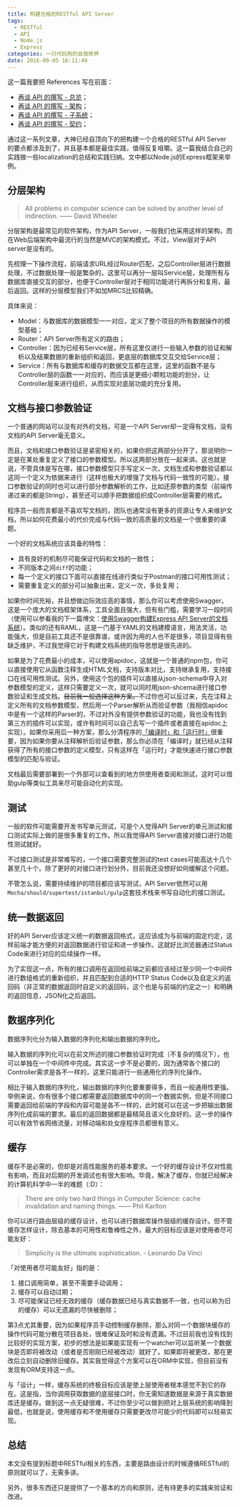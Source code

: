 ```yaml
---
title: 构建合格的RESTful API Server
tags:
  - RESTful
  - API
  - Node.js
  - Express
categories: 一只代码狗的自我修养
date: 2016-09-05 16:11:49
---
```

这一篇我要把 References 写在前面：
- [再谈 API 的撰写 - 总览](http://mp.weixin.qq.com/s?__biz=MzA3NDM0ODQwMw==&mid=401902529&idx=1&sn=575ae8fdf163afa30604d712a73079fd&scene=21#wechat_redirect)；
- [再谈 API 的撰写 - 架构](http://mp.weixin.qq.com/s?__biz=MzA3NDM0ODQwMw==&mid=401924543&idx=1&sn=97de2e09c9fddfd905992c19aedb6182&scene=1&srcid=0427sAmgXKhksqURPXRj2cxv#wechat_redirect)；
- [再谈 API 的撰写 - 子系统](http://mp.weixin.qq.com/s?__biz=MzA3NDM0ODQwMw==&mid=402076898&idx=1&sn=32b7591a6385ab695d5070061bf18a0a&scene=1&srcid=04276Jyhm6g4QMOyPgfm8jxj#wechat_redirect)；
- [再谈 API 的撰写 - 契约](http://mp.weixin.qq.com/s?__biz=MzA3NDM0ODQwMw==&mid=402114651&idx=1&sn=a7b891f532e29b73afd83f17ae071023&scene=1&srcid=0427CHvTKeMIQsr5uT3x9nIN#wechat_redirect)；

通过这一系列文章，大神已经自顶向下的把构建一个合格的RESTful API Server的要点都涉及到了，并且基本都是最佳实践，值得反复咀嚼。这一篇我结合自己的实践做一些localization的总结和实践归纳。文中都以Node.js的Express框架来举例。
<!-- more -->

## 分层架构

> All problems in computer science can be solved by another level of indirection.
> —— David Wheeler

分层架构是最常见的软件架构，作为API Server，一般我们也采用这样的架构，而在Web后端架构中最流行的当然是MVC的架构模式。不过，View层对于API server是没有的。

先梳理一下操作流程，前端请求URL经过Router匹配，之后Controller层进行数据处理，不过数据处理一般是繁杂的，这里可以再分一层叫Service层，处理所有与数据库直接交互的部分，也便于Controller层对于相同功能进行再拆分和复用，最后返回。这样的分层模型我们不如加MRCS比较精确。

具体来说：
- Model：与数据库的数据模型一一对应，定义了整个项目的所有数据操作的模型基础；
- Router：API Server所有定义的路由；
- Controller：因为已经有Service层，所有这里仅进行一些输入参数的验证和解析以及结果数据的重新组织和返回，更底层的数据库交互交给Service层；
- Service：所有与数据库和缓存的数据交互都在这里，这里的函数不是与Controller层的函数一一对应的，而应该是更细小颗粒功能的划分，让Controller层来进行组织，从而实现对底层功能的充分复用。

## 文档与接口参数验证

一个普通的网站可以没有对外的文档，可是一个API Server却一定得有文档，没有文档的API Server毫无意义。

而且，文档和接口参数验证是紧密相关的，如果你把这两部分分开了，那说明你一定是在某处重复定义了接口的参数模型。所以这两部分放在一起来讲。这也就是说，不管具体是写在哪，接口参数模型只手写定义一次，文档生成和参数验证都以这同一个定义为依据来进行（这样也极大的增强了文档与代码一致性的可能）。接口参数验证的同时也可以进行部分参数解析的工作，比如还原参数的类型（前端传递过来的都是String），甚至还可以顺手把数据组织成Controller层需要的格式。

程序员一般而言都是不喜欢写文档的，团队也通常没有更多的资源让专人来维护文档，所以如何花费最小的代价完成与代码一致的高质量的文档是一个很重要的课题。

一个好的文档系统应该具备的特性：
- 具有良好的机制尽可能保证代码和文档的一致性；
- 不同版本之间`diff`的功能；
- 每一个定义的接口下面可以直接在线进行类似于Postman的接口可用性测试；
- 需要重复定义的部分可以抽象出来，定义一次，多处复用；

如果你时间充裕，并且想做边际效应高的事情，那么你可以考虑使用Swagger。这是一个庞大的文档框架体系，工具全面且强大，但有些门槛，需要学习一段时间（使用可以参看我的下一篇博文：[使用Swagger构建Express API Server的文档系统](http://maples7.com/2016/09/06/%E4%BD%BF%E7%94%A8Swagger%E6%9E%84%E5%BB%BAExpress-API-Server%E7%9A%84%E6%96%87%E6%A1%A3%E7%B3%BB%E7%BB%9F/)）。类似的还有RAML，这是一门基于YAML的文档建模语言，用法灵活，功能强大，但是目前工具还不是很靠谱，或许因为用的人也不是很多，项目显得有些缺乏维护，不过我觉得它对于构建文档系统的指导思想是很先进的。

如果是为了花费最小的成本，可以使用apidoc，这就是一个普通的npm包，你可以直接使用它从函数注释生成HTML文档，支持版本对比，支持继承复用，支持接口在线可用性测试。另外，使用这个包的插件可以直接从json-schema中导入对参数模型的定义，这样只需要定义一次，就可以同时用json-shcema进行接口参数验证和生成文档。~~目前我一般选择这种方案。~~不过你也可以反过来，先在注释上定义所有的文档参数模型，然后用一个Parser解析从而验证参数（我相信apidoc中是有一个这样的Parser的，不过对外没有提供参数验证的功能，我也没有找到第三方的插件可以实现，或许有时间可以自己去写一个插件或者直接在apidoc上实现）。如果你采用后一种方案，那么分清程序的[「编译时」和「运行时」](http://mp.weixin.qq.com/s?__biz=MzA3NDM0ODQwMw==&mid=402003317&idx=1&sn=68dabd5cbf565ab3fd99f90641a01a9f&scene=21#wechat_redirect)很重要，因为如果你要从注释解析后验证参数，那么你必须在「编译时」就已经从注释获得了所有的接口参数的定义模型，只有这样在「运行时」才能快速进行接口参数模型的匹配与验证。

文档最后需要部署到一个外部可以查看到的地方供使用者查阅和测试，这时可以借助gulp等类似工具来尽可能自动化的实现。

## 测试

一般的软件可能需要开发书写单元测试，可是个人觉得API Server的单元测试和接口测试实际上做的是很多重复的工作。所以我觉得API Server直接对接口进行功能性测试就好。

不过接口测试是非常难写的，一个接口需要完整测试的test cases可能高达十几个甚至几十个。除了更好的对接口进行划分外，目前我还没想好如何缓解这个问题。

不管怎么说，需要持续维护的项目都应该写测试，API Server依然可以用`Mocha/should/supertest/istanbul/gulp`这套技术栈来书写自动化的接口测试。

## 统一数据返回

好的API Server应该定义统一的数据返回格式，这应该成为与前端的固定约定，这样前端才能方便的对返回数据进行验证和进一步操作。这就好比浏览器通过Status Code来进行对应的后续操作一样。

为了实现这一点，所有的接口调用在返回给前端之前都应该经过至少同一个中间件进行数组格式的重新组织，并且匹配到合适的HTTP Status Code以及自定义的返回码（非正常的数据返回时自定义的返回码，这个也是与前端的约定之一）和明确的返回信息，JSON化之后返回。

## 数据序列化 

数据序列化分为输入数据的序列化和输出数据的序列化。

输入数据的序列化可以在前文所述的接口参数验证时完成（不复杂的情况下），也可以单独在一个中间件中完成。其实这一步不是必要的，因为通常各个接口的Controller需求是各不一样的，这里只能进行一些通用化的序列化操作。

相比于输入数据的序列化，输出数据的序列化要重要得多，而且一般通用性更强。举例来说，你有很多个接口都需要返回数据库中的同一个数据实例，但是不同接口需要返回给前端的字段和内容可能是各不一样的，此时就可以在这一步把输出数据序列化成前端的要求。最后的返回数据都是最精简且语义化良好的。这一步的操作可以有效节省网络流量，对移动端和处女座程序员都很有意义。

## 缓存

缓存不是必需的，但却是对高性能服务的基本要求。一个好的缓存设计不仅对性能有影响，而且对后期的开发调试也有很大影响。毕竟，解决了缓存，你就已经解决的计算机科学中一半的难题（:D）：

> There are only two hard things in Computer Science: cache invalidation and naming things. 
> —— Phil Karlton

你可以进行路由层级的缓存设计，也可以进行数据库操作层级的缓存设计。但不管缓存怎样设计，除去基本的可用性和鲁棒性之外，最大的目标应该是对使用者尽可能友好：

> Simplicity is the ultimate sophistication.   - Leonardo Da Vinci

「对使用者尽可能友好」指的是：
1. 接口调用简单，甚至不需要手动调用；
2. 缓存可以自动过期；
3. 尽可能保证已经无效的缓存（缓存数据已经与真实数据不一致，也可以称为旧的缓存）可以无遗漏的尽快被删除；

第3点尤其重要，因为如果程序员手动控制缓存删除，那么对同一个数据块缓存的操作代码可能分散在项目各处，很难保证及时和没有遗漏。不过目前我也没有找到比较好的实现方案，初步的想法是如果能实现有一个watcher可以监听某一个数据块是否即将被改动（或者是否刚刚已经被改动）就好了。如果即将被更改，那在更改后立刻自动删除旧缓存。其实我觉得这个方案可以在ORM中实现，但目前没有发现有ORM支持这一点。

与「设计」一样，缓存系统的终极目标应该是使上层使用者根本感觉不到它的存在。这是指，当你调用获取数据的底层接口时，你无需知道数据是来源于真实数据库还是缓存。做到这一点无疑很难，不过你至少可以做到把对上层系统的影响降到最低，也就是说，使用缓存和不使用缓存只需要更改尽可能少的代码即可以轻易实现。

## 总结

本文没有提到标题中RESTful相关的东西，主要是路由设计的时候遵循RESTful的原则就可以了，无需多讲。

另外，很多东西还只是提供了一个基本的方向和原则，还有待更多的实践来验证和改进。

